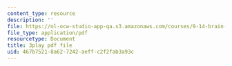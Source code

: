 ```yaml
---
content_type: resource
description: ''
file: https://ol-ocw-studio-app-qa.s3.amazonaws.com/courses/9-14-brain-structure-and-its-origins-spring-2014/467b75218a627242aeffc2f2fab3a93c_555113.pdf
file_type: application/pdf
resourcetype: Document
title: 3play pdf file
uid: 467b7521-8a62-7242-aeff-c2f2fab3a93c
---
```

